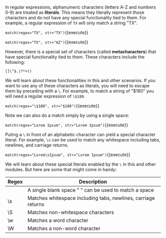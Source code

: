 


In regular expressions, alphanumeric characters (letters A-Z and numbers 0-9) are treated as **literals**. This means they literally represent those characters and do not have any special functionality tied to them. For example, a regular expression of `TX` will only match a string "TX". 

`match(regex="TX", str="TX")`{{execute}}

`match(regex="TX", str="AZ")`{{execute}}

However, there is a special set of characters (called **metacharacters**) that have special functionality tied to them. These characters include the following: 

`[]\^$.|?*+()`

We will learn about these functionalities in this and other scenarios. If you want to use any of these characters as literals, you will need to escape them by preceding with a `\`. For example, to match a string of "$180" you will need a regular expression of `\$180`. 

`match(regex="\$180", str="$180")`{{execute}}

Note we can also do a match simply by using a single space: 

`match(regex="Lorem Ipsum", str="Lorem Ipsum")`{{execute}}


Puting a `\` in front of an alphabetic character can yield a special character literal. For example, `\s` can be used to match any whitespace including tabs, newlines, and carriage returns. 

`match(regex="Lorem\sIpsum", str="Lorem Ipsum")`{{execute}}


We will learn about these special literals enabled by the `\` in this and other modules. But here are some that might come in handy: 

|Regex|Description|
|---|---|
| | A single blank space " " can be used to match a space|
|\s|Matches whitespace including tabs, newlines, carriage returns|
|\S|Matches non-whitespace characters|
|\w|Matches a word character|
|\W|Matches a non-word character|


